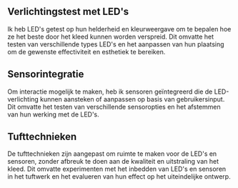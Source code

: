 ## Verlichtingstest met LED's
Ik heb LED's getest op hun helderheid en kleurweergave om te bepalen hoe ze het beste door het kleed kunnen worden verspreid. Dit omvatte het testen van verschillende types LED's en het aanpassen van hun plaatsing om de gewenste effectiviteit en esthetiek te bereiken.

## Sensorintegratie
Om interactie mogelijk te maken, heb ik sensoren geïntegreerd die de LED-verlichting kunnen aansteken of aanpassen op basis van gebruikersinput. Dit omvatte het testen van verschillende sensoropties en het afstemmen van hun werking met de LED's.

## Tufttechnieken
De tufttechnieken zijn aangepast om ruimte te maken voor de LED's en sensoren, zonder afbreuk te doen aan de kwaliteit en uitstraling van het kleed. Dit omvatte experimenten met het inbedden van LED's en sensoren in het tuftwerk en het evalueren van hun effect op het uiteindelijke ontwerp.
